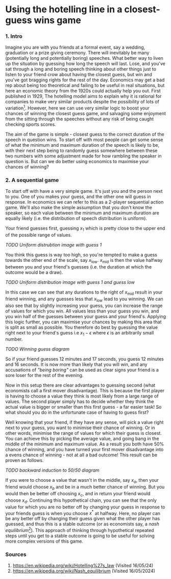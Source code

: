 # Using the hotelling line in a closest-guess wins game

### 1. Intro

Imagine you are with you friends at a formal event, say a wedding, graduation or a prize giving ceremony. There will inevitably be many (potentially long and potentially boring) speeches. What better way to liven up the situation by guessing how long the speech will last. Lose, and you've sat through a long and boring speech thinking about other things just to listen to your friend crow about having the closest guess, but win and you've got bragging rights for the rest of the day. Economics may get a bad rep about being too theoretical and failing to be useful in real situations, but here an economic theory from the 1920s could actually help you out. First published in 1929, The hotelling model aims to explain why it is rational for companies to make very similar products despite the possibility of lots of variation[$^1$](https://en.wikipedia.org/wiki/Hotelling%27s_law). However, here we can use very similar logic to boost your chances of winning the closest guess game, and salvaging some enjoyment from the sitting through the speeches without any risk of being caught checking sports scores. 

The aim of the game is simple - closest guess to the correct duration of the speech in question wins. To start off with most people can get some sense of what the minimum and maximum duration of the speech is likely to be, with their next step being to randomly guess somewhere between these two numbers with some adjustment made for how rambling the speaker in question is. But can we do better using economics to maximise your chances of winning?

### 2. A sequential game

To start off with have a very simple game. It's just you and the person next to you. One of you makes your guess, and the other one will guess in response. In economics we can refer to this as a 2-player sequential action game. We'll also make the simple assumption that you don't know the speaker, so each value between the minimum and maximum duration are equally likely (i.e. the distribution of speech distribution is uniform).

Your friend guesses first, guessing $x_1$ which is pretty close  to the upper end of the possible range of values.

*TODO Uniform distrubtion image with guess 1*

You think this guess is way too high, so you're tempted to make a guess towards the other end of the scale, say $x_{\text{low}}$. $x_{\text{mid}}$ is then the value halfway between you and your friend's guesses (i.e. the duration at which the outcome would be a draw). 

*TODO Uniform distribution image with guess 1 and guess low*

In this case we can see that any durations to the right of $x_{\text{mid}}$ result in your friend winning, and any guesses less that $x_{\text{low}}$ lead to you winning. We can also see that by slightly increasing your guess, you can increase the range of values for which you win. All values less than your guess you win, and you win half of the guesses between your guess and your friend's. Applying this logic further, you can maximise your chances by making this area that is split as small as possible. You therefore do best by guessing the value right next to your friend's guess i.e $x_1 - \epsilon$ where $\epsilon$ is an arbitrarily small number. 

*TODO Winning guess diagram*

So if your friend guesses 12 minutes and 17 seconds, you guess 12 minutes and 16 seconds. It is now more than likely that you will win, and any accusations of *"being boring"* can be used as clear signs your friend is a sore loser for the rest of the evening. 

Now in this setup there are clear advantages to guessing second (what economists call a first mover disadvantage). This is because the first player is having to choose a value they think is most likely from a large range of values. The second player simply has to decide whether they think the actual value is bigger or smaller than this first guess - a far easier task! So what should you do in the unfortunate case of having to guess first?

Well knowing that your friend, if they have any sense, will pick a value right next to your guess, you want to minimise their chance of winning. Or in other words, minimise the range of values for which their guess is closest. You can achieve this by picking the average value, and going bang in the middle of the minimum and maximum value. As a result you both have 50% chance of winning, and you have turned your first mover disadvantage into a evens chance of winning - not at all a bad outcome! This result can be proven as follows.

*TODO backward induction to 50/50 diagram*

If you were to choose a value that wasn't in the middle, say $x_a$, then your friend would choose $x_b$ and be in a much better chance of winning. But you would then be better off choosing $x_c$, and in return your friend would choose $x_d$. Continuing this hypothetical chain, you can see that the only value for which you are no better off by changing your guess in response to your friends guess is when you choose $x^*$ at halfway. Here, no player can be any better off by changing their guess given what the other player has guessed, and thus this is a stable outcome (or as economists say, a *nash equilibrium*[$^2$](https://en.wikipedia.org/wiki/Nash_equilibrium)). This approach of thinking through hypothetical repeated steps until you get to a stable outcome is going to be useful for solving more complex versions of this game.






### Sources

1. https://en.wikipedia.org/wiki/Hotelling%27s_law (Visited 16/05/24)
2. https://en.wikipedia.org/wiki/Nash_equilibrium (Visited 16/05/2024)